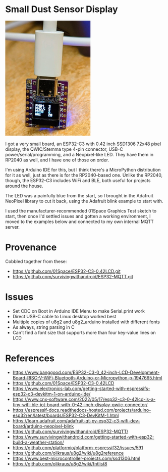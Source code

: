 # Small Dust Sensor Display

![](docs/dust.jpg)

I got a very small board, an ESP32-C3 with 0.42 inch SSD1306 72x48 pixel display, the
QWIC/Stemma type 4-pin connector, USB-C power/serial/programming, and
a Neopixel-like LED.  They have them in RP2040 as well, and I have one of those on order.

I'm using Arduino IDE for this, but I think there's a MicroPython distribution for it as well, just as there is for the RP2040-based one.
Unlike the RP2040, though, the ESP32-C3 includes WiFi and BLE, both useful for projects around the house.

The LED was a painfully blue from the start, so I brought in the
Adafruit NeoPixel library to cut it back, using the Adafruit blink
example to start with.

I used the manufacturer-recommended 01Space Graphics Test sketch to start, then once I'd settled issues and gotten a working environment, I moved to the examples below and connected to my own internal MQTT server.

# Provenance
Cobbled together from these:
- https://github.com/01Space/ESP32-C3-0.42LCD.git
- https://github.com/survivingwithandroid/ESP32-MQTT.git

# Issues
- Set CDC on Boot in Arduino IDE Menu to make Serial.print work
- Direct USB-C cable to Linux desktop worked best
- Multiple copies of u8g2 and u8g2_arduino installed with different fonts
- As always, string parsing in C
- Can't find a font size that supports more than four key-value lines on LCD

# References
- https://www.banggood.com/ESP32-C3-0_42-inch-LCD-Development-Board-RISC-V-WiFi-Bluetooth-Arduino-or-Micropython-p-1947665.html
- https://github.com/01Space/ESP32-C3-0.42LCD
- https://www.electronics-lab.com/getting-started-with-espressifs-esp32-c3-devkitm-1-on-arduino-ide/
- https://www.cnx-software.com/2022/05/17/esp32-c3-0-42lcd-is-a-tiny-wifi-ble-iot-board-with-0-42-inch-display-qwiic-connector/
- https://espressif-docs.readthedocs-hosted.com/projects/arduino-esp32/en/latest/boards/ESP32-C3-DevKitM-1.html
- https://learn.adafruit.com/adafruit-qt-py-esp32-c3-wifi-dev-board/arduino-neopixel-blink
- https://github.com/survivingwithandroid/ESP32-MQTT/
- https://www.survivingwithandroid.com/getting-started-with-esp32-build-a-weather-station/
- https://github.com/platformio/platform-espressif32/issues/591 
- https://github.com/olikraus/u8g2/wiki/u8g2reference
- https://www.best-microcontroller-projects.com/ssd1306.html
- https://github.com/olikraus/u8g2/wiki/fntlist8
